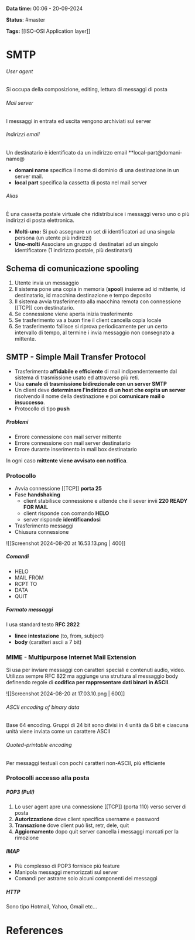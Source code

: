 **Data time:** 00:06 - 20-09-2024

**Status**: #master 

**Tags:** [[ISO-OSI Application layer]]

# SMTP

###### User agent
Si occupa della composizione, editing, lettura di messaggi di posta
###### Mail server
I messaggi in entrata ed uscita vengono archiviati sul server
###### Indirizzi email
Un destinatario è identificato da un indirizzo email **local-part@domani-name@
- **domani name** specifica il nome di dominio di una destinazione in un server mail.
- **local part** specifica la cassetta di posta nel mail server

###### Alias
È una cassetta postale virtuale che ridistribuisce i messaggi verso uno o più indirizzi di posta elettronica.
- **Molti-uno:** Si può assegnare un set di identificatori ad una singola persona (un utente più indirizzi)
- **Uno-molti** Associare un gruppo di destinatari ad un singolo identificatore (1 indirizzo postale, più destinatari)

## Schema di comunicazione spooling
1. Utente invia un messaggio
2. Il sistema pone una copia in memoria (**spool**) insieme ad id mittente, id destinatario, id macchina destinazione e tempo deposito 
3. Il sistema avvia trasferimento alla macchina remota con connessione [[TCP]] con destinatario.
4. Se connessione viene aperta inizia trasferimento
5. Se trasferimento va a buon fine il client cancella copia locale
6. Se trasferimento fallisce si riprova periodicamente per un certo intervallo di tempo, al termine i invia messaggio non consegnato a mittente.

## SMTP - Simple Mail Transfer Protocol

- Trasferimento **affidabile e efficiente** di mail indipendentemente dal sistema di trasmissione usato ed attraverso più reti.
- Usa **canale di trasmissione bidirezionale con un server SMTP** 
- Un client deve **determinare l'indirizzo di un host che ospita un server** risolvendo il nome della destinazione e poi **comunicare mail o insuccesso**.
- Protocollo di tipo **push**

##### Problemi
- Errore connessione con mail server mittente
- Errore connessione con mail server destinatario
- Errore durante inserimento in mail box destinatario

In ogni caso **mittente viene avvisato con notifica**.

### Protocollo
- Avvia connessione [[TCP]] **porta 25** 
- Fase **handshaking** 
	- client stabilisce connessione e attende che il sever invii **220 READY FOR MAIL**
	- client risponde con comando **HELO**
	- server risponde **identificandosi**
- Trasferimento messaggi
- Chiusura connessione

![[Screenshot 2024-08-20 at 16.53.13.png | 400]]

##### Comandi
- HELO
- MAIL FROM
- RCPT TO
- DATA
- QUIT

##### Formato messaggi
I usa standard testo **RFC 2822**
- **linee intestazione** (to, from, subject)
- **body** (caratteri ascii a 7 bit)

### MIME - Multipurpose Internet Mail Extension

Si usa per inviare messaggi con caratteri speciali e contenuti audio, video. Utilizza sempre RFC 822 ma aggiunge una struttura al messaggio body definendo regole di **codifica per rappresentare dati binari in ASCII**. 

![[Screenshot 2024-08-20 at 17.03.10.png | 600]]

###### ASCII encoding of binary data
Base 64 encoding. Gruppi di 24 bit sono divisi in 4 unità da 6 bit e ciascuna unità viene inviata come un carattere ASCII

###### Quoted-printable encoding
Per messaggi testuali con pochi caratteri non-ASCII, più efficiente

### Protocolli accesso alla posta

##### POP3 (Pull)
1. Lo user agent apre una connessione [[TCP]] (porta 110) verso server di posta
2. **Autorizzazione** dove client specifica username e password
3. **Transazione** dove client può list, retr, dele, quit
4. **Aggiornamento** dopo quit server cancella i messaggi marcati per la rimozione

##### IMAP
- Più complesso di POP3 fornisce più feature
- Manipola messaggi memorizzati sul server
- Comandi per astrarre solo alcuni componenti dei messaggi

##### HTTP
Sono tipo Hotmail, Yahoo, Gmail etc...

# References